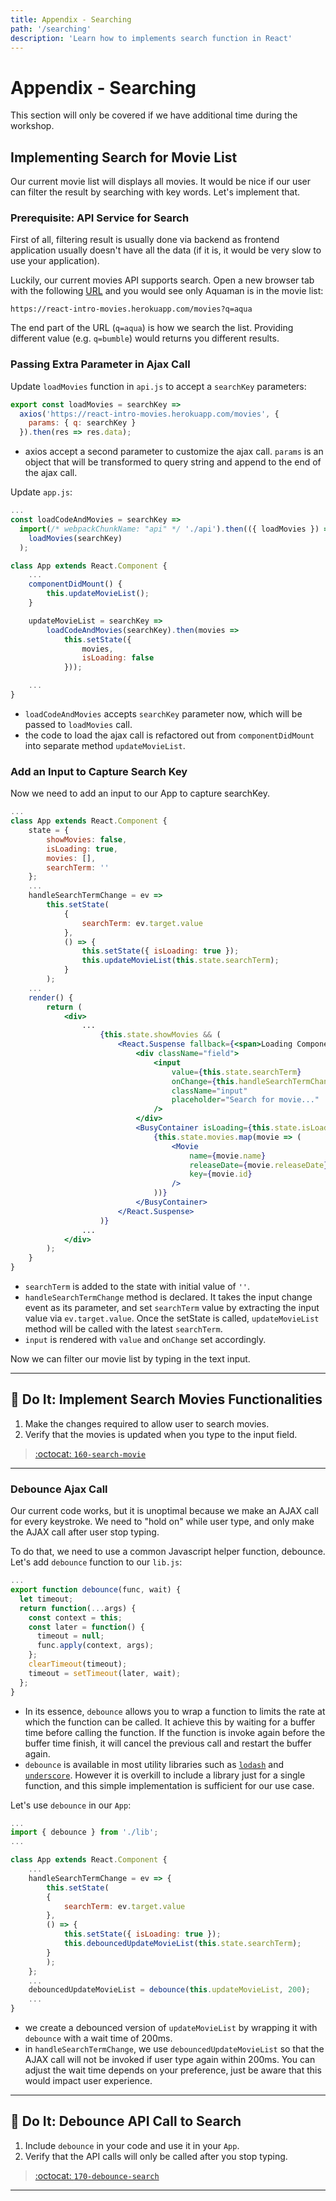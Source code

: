 ```yaml
---
title: Appendix - Searching
path: '/searching'
description: 'Learn how to implements search function in React'
---
```


# Appendix - Searching

This section will only be covered if we have additional time during the workshop.

## Implementing Search for Movie List

Our current movie list will displays all movies. It would be nice if our user can filter the result by searching with key words. Let's implement that.

### Prerequisite: API Service for Search

First of all, filtering result is usually done via backend as frontend application usually doesn't have all the data (if it is, it would be very slow to use your application).

Luckily, our current movies API supports search. Open a new browser tab with the following [URL](https://react-intro-movies.herokuapp.com/movies?q=aqua) and you would see only Aquaman is in the movie list:

```
https://react-intro-movies.herokuapp.com/movies?q=aqua
```

The end part of the URL (`q=aqua`) is how we search the list. Providing different value (e.g. `q=bumble`) would returns you different results.

### Passing Extra Parameter in Ajax Call

Update `loadMovies` function in `api.js` to accept a `searchKey` parameters:

```js
export const loadMovies = searchKey =>
  axios('https://react-intro-movies.herokuapp.com/movies', {
    params: { q: searchKey }
  }).then(res => res.data);
```

- axios accept a second parameter to customize the ajax call. `params` is an object that will be transformed to query string and append to the end of the ajax call.

Update `app.js`:

```jsx
...
const loadCodeAndMovies = searchKey =>
  import(/* webpackChunkName: "api" */ './api').then(({ loadMovies }) =>
    loadMovies(searchKey)
  );

class App extends React.Component {
    ...
    componentDidMount() {
        this.updateMovieList();
    }

    updateMovieList = searchKey =>
        loadCodeAndMovies(searchKey).then(movies =>
            this.setState({
                movies,
                isLoading: false
            }));

    ...
}
```

- `loadCodeAndMovies` accepts `searchKey` parameter now, which will be passed to `loadMovies` call.
- the code to load the ajax call is refactored out from `componentDidMount` into separate method `updateMovieList`.

### Add an Input to Capture Search Key

Now we need to add an input to our App to capture searchKey.

```jsx
...
class App extends React.Component {
    state = {
        showMovies: false,
        isLoading: true,
        movies: [],
        searchTerm: ''
    };
    ...
    handleSearchTermChange = ev =>
        this.setState(
            {
                searchTerm: ev.target.value
            },
            () => {
                this.setState({ isLoading: true });
                this.updateMovieList(this.state.searchTerm);
            }
        );
    ...
    render() {
        return (
            <div>
                ...
                    {this.state.showMovies && (
                        <React.Suspense fallback={<span>Loading Component...</span>}>
                            <div className="field">
                                <input
                                    value={this.state.searchTerm}
                                    onChange={this.handleSearchTermChange}
                                    className="input"
                                    placeholder="Search for movie..."
                                />
                            </div>
                            <BusyContainer isLoading={this.state.isLoading}>
                                {this.state.movies.map(movie => (
                                    <Movie
                                        name={movie.name}
                                        releaseDate={movie.releaseDate}
                                        key={movie.id}
                                    />
                                ))}
                            </BusyContainer>
                        </React.Suspense>
                    )}
                ...
            </div>
        );
    }
}
```

- `searchTerm` is added to the state with initial value of `''`.
- `handleSearchTermChange` method is declared. It takes the input change event as its parameter, and set `searchTerm` value by extracting the input value via `ev.target.value`. Once the setState is called, `updateMovieList` method will be called with the latest `searchTerm`.
- `input` is rendered with `value` and `onChange` set accordingly.

Now we can filter our movie list by typing in the text input.

<hr >

## :pencil: Do It: Implement Search Movies Functionalities

1. Make the changes required to allow user to search movies.
1. Verify that the movies is updated when you type to the input field.

> [:octocat: `160-search-movie`](https://github.com/malcolm-kee/react-movie-app/tree/160-search-movie)

<hr >

### Debounce Ajax Call

Our current code works, but it is unoptimal because we make an AJAX call for every keystroke. We need to "hold on" while user type, and only make the AJAX call after user stop typing.

To do that, we need to use a common Javascript helper function, debounce. Let's add `debounce` function to our `lib.js`:

```js
...
export function debounce(func, wait) {
  let timeout;
  return function(...args) {
    const context = this;
    const later = function() {
      timeout = null;
      func.apply(context, args);
    };
    clearTimeout(timeout);
    timeout = setTimeout(later, wait);
  };
}
```

- In its essence, `debounce` allows you to wrap a function to limits the rate at which the function can be called. It achieve this by waiting for a buffer time before calling the function. If the function is invoke again before the buffer time finish, it will cancel the previous call and restart the buffer again.
- `debounce` is available in most utility libraries such as [`lodash`][lodash] and [`underscore`][underscore]. However it is overkill to include a library just for a single function, and this simple implementation is sufficient for our use case.

Let's use `debounce` in our `App`:

```jsx
...
import { debounce } from './lib';
...

class App extends React.Component {
    ...
    handleSearchTermChange = ev => {
        this.setState(
        {
            searchTerm: ev.target.value
        },
        () => {
            this.setState({ isLoading: true });
            this.debouncedUpdateMovieList(this.state.searchTerm);
        }
        );
    };
    ...
    debouncedUpdateMovieList = debounce(this.updateMovieList, 200);
    ...
}
```

- we create a debounced version of `updateMovieList` by wrapping it with `debounce` with a wait time of 200ms.
- in `handleSearchTermChange`, we use `debouncedUpdateMovieList` so that the AJAX call will not be invoked if user type again within 200ms. You can adjust the wait time depends on your preference, just be aware that this would impact user experience.

<hr >

## :pencil: Do It: Debounce API Call to Search

1. Include `debounce` in your code and use it in your `App`.
1. Verify that the API calls will only be called after you stop typing.

> [:octocat: `170-debounce-search`](https://github.com/malcolm-kee/react-movie-app/tree/170-debounce-search)

<hr >

[lodash]: https://lodash.com/
[underscore]: https://underscorejs.org/
